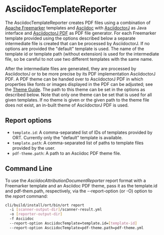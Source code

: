 # AsciidocTemplateReporter

The AsciidocTemplateReporter creates PDF files using a combination of [Apache Freemarker][1] templates and [Asciidoc][2]
with [AsciidoctorJ][3] as Java interface and [AsciidoctorJ PDF][4] as PDF file generator.
For each Freemarker template provided using the options described below a separate intermediate file is created that can be
processed by AsciidoctorJ. If no options are provided the "default" template is used.
The name of the template id or template path (without extension) is used for the intermediate file, so be careful to not
use two different templates with the same name.

After the intermediate files are generated, they are processed by AsciidoctorJ or to be more precise by its PDF
implementation AsciidoctorJ PDF. A PDF theme can be handed over to AsciidoctorJ PDF in which properties like fonts or
images displayed in the PDF can be adjusted; see the [Theme Guide][5].
The path to this theme can be set in the options as described below.
Note that only one theme can be set that is used for all given templates. If no theme is given or the given path to
the theme file does not exist, an in-built theme of AsciidoctorJ PDF is used.

## Report options

* `template.id`: A comma-separated list of IDs of templates provided by ORT. Currently only the "default" template is
                 available.
* `template.path`: A comma-separated list of paths to template files provided by the user.
* `pdf-theme.path`: A path to an Asciidoc PDF theme file.

## Command Line

To use the _AsciidocAttributionDocumentReporter_ report format with a Freemarker template and an Asciidoc PDF theme,
pass it as the template.id and pdf-them.path, respectively, via the --report-option (or -O) option to the _report_ 
command:

```bash
cli/build/install/ort/bin/ort report
  -i [scanner-output-dir]/scanner-result.yml
  -o [reporter-output-dir]
  -f Asciidoc
  --report-option AsciidocTemplate=template.id=[template-id]
  --report-option AsciidocTemplate=pdf-theme.path=pdf-theme.yml
```

[1]: https://freemarker.apache.org
[2]: https://asciidoc.org/
[3]: https://github.com/asciidoctor/asciidoctorj
[4]: https://github.com/asciidoctor/asciidoctorj-pdf
[5]: https://github.com/asciidoctor/asciidoctor-pdf/blob/master/docs/theming-guide.adoc
